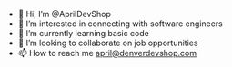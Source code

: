 - 👋 Hi, I’m @AprilDevShop
- 👀 I’m interested in connecting with software engineers
- 🌱 I’m currently learning basic code
- 💞️ I’m looking to collaborate on job opportunities 
- 📫 How to reach me april@denverdevshop.com

<!---
AprilDevShop/AprilDevShop is a ✨ special ✨ repository because its `README.md` (this file) appears on your GitHub profile.
You can click the Preview link to take a look at your changes.
--->
